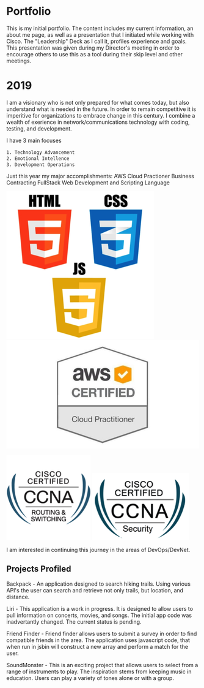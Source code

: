 # Portfolio
This is my initial portfolio.  The content includes my current information, an about me page, as well as a presentation
that I initiated while working with Cisco.  The "Leadership" Deck as I call it, profiles experience and goals. This presentation was given during my Director's meeting in order to encourage others to use this as a tool during their skip level and other meetings.

# 2019
I am a visionary who is not only prepared for what comes today, but also understand what is needed in the future.  In order to remain competitive it is imperitive for organizations to embrace change in this century.  I combine a wealth of exerience in network/communications technology with coding, testing, and development. 

 I have 3 main focuses

    1. Technology Advancement
    2. Emotional Intellence
    3. Development Operations

Just this year my major accomplishments:
    AWS Cloud Practioner
    Business Contracting
    FullStack Web Development and Scripting Language

![FullStack](/assets/images/fullstack.png)   
![Amazon](/assets/images/aws.jpg) 

![Cisco](/assets/images/ciscocertRS.png) ![Cisco](/assets/images/ciscoCertSec.png) 

I am interested in continuing this journey in the areas of DevOps/DevNet.


## Projects Profiled
Backpack - An application designed to search hiking trails. Using various API's the user can search and retrieve not only trails, but location, and distance.

Liri - This application is a work in progress.  It is designed to allow users to pull information on concerts, movies, and songs.  The initial app code was inadvertantly changed.  The current status is pending.

Friend Finder - Friend finder allows users to submit a survey in order to find compatible friends in the area.  The application uses javascript code, that when run in jsbin will construct a new array and perform a match for the user.

SoundMonster - This is an exciting project that allows users to select from a range of instruments to play. The inspiration stems from keeping music in education.  Users can play a variety of tones alone or with a group. 
